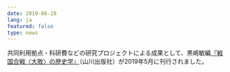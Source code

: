 ```yaml
---
date: 2019-06-10
lang: ja
featured: false
type: news
---
```

共同利用拠点・科研費などの研究プロジェクトによる成果として、黒嶋敏編<a href="https://www.yamakawa.co.jp/product/59115" target="_blank">『戦国合戦〈大敗〉の歴史学』</a>（山川出版社）が2019年5月に刊行されました。
